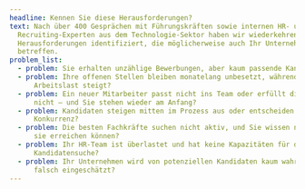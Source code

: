 ```yaml
---
headline: Kennen Sie diese Herausforderungen?
text: Nach über 400 Gesprächen mit Führungskräften sowie internen HR- und
  Recruiting-Experten aus dem Technologie-Sektor haben wir wiederkehrende
  Herausforderungen identifiziert, die möglicherweise auch Ihr Unternehmen
  betreffen.
problem_list:
  - problem: Sie erhalten unzählige Bewerbungen, aber kaum passende Kandidaten?
  - problem: Ihre offenen Stellen bleiben monatelang unbesetzt, während die
      Arbeitslast steigt?
  - problem: Ein neuer Mitarbeiter passt nicht ins Team oder erfüllt die Erwartungen
      nicht – und Sie stehen wieder am Anfang?
  - problem: Kandidaten steigen mitten im Prozess aus oder entscheiden sich für die
      Konkurrenz?
  - problem: Die besten Fachkräfte suchen nicht aktiv, und Sie wissen nicht, wie Sie
      sie erreichen können?
  - problem: Ihr HR-Team ist überlastet und hat keine Kapazitäten für die gezielte
      Kandidatensuche?
  - problem: Ihr Unternehmen wird von potenziellen Kandidaten kaum wahrgenommen oder
      falsch eingeschätzt?
---
```

